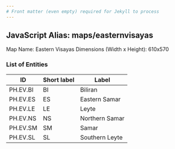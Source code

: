 ```yaml
---
# Front matter (even empty) required for Jekyll to process
---
```


## JavaScript Alias: maps/easternvisayas

Map Name: Eastern Visayas
Dimensions (Width x Height): 610x570





### List of Entities

ID | Short label | Label
---|---|---|
PH.EV.BI | BI | Biliran
PH.EV.ES | ES | Eastern Samar
PH.EV.LE | LE | Leyte
PH.EV.NS | NS | Northern Samar		
PH.EV.SM | SM | Samar
PH.EV.SL | SL | Southern Leyte